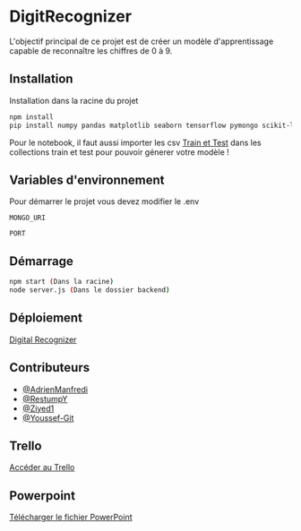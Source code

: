 # DigitRecognizer
L'objectif principal de ce projet est de créer un modèle d'apprentissage capable de reconnaître les chiffres de 0 à 9.

## Installation

Installation dans la racine du projet

```bash
npm install
pip install numpy pandas matplotlib seaborn tensorflow pymongo scikit-learn (Pour exécuter le Notebook)
```
Pour le notebook, il faut aussi importer les csv [Train et Test](https://www.kaggle.com/competitions/digit-recognizer/overview) dans les collections train et test pour pouvoir génerer votre modèle ! 

## Variables d'environnement

Pour démarrer le projet vous devez modifier le .env

`MONGO_URI`

`PORT`


## Démarrage

```bash
npm start (Dans la racine)
node server.js (Dans le dossier backend)
```

## Déploiement
[Digital Recognizer](http://ipssi.digit-recognizer.com:3000)

## Contributeurs

- [@AdrienManfredi](https://github.com/AdrienManfredi)
- [@RestumpY](https://github.com/RestumpY)
- [@Ziyed1](https://github.com/Ziyed1)
- [@Youssef-Git](https://github.com/Youssef-Git)

## Trello
[Accéder au Trello](https://trello.com/b/6P4HJi16/digit-recognizer)

## Powerpoint
[Télécharger le fichier PowerPoint](https://github.com/Ziyed1/IA_IPSSI/blob/main/Projet-IA-Reconnaissance-de-chiffres.pptx)

